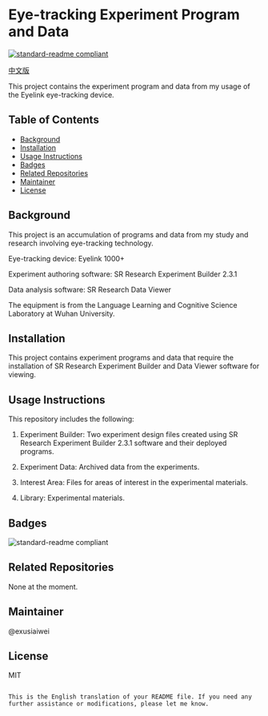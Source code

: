 # Eye-tracking Experiment Program and Data

[![standard-readme compliant](https://img.shields.io/badge/readme%20style-standard-brightgreen.svg?style=flat-square)](https://github.com/RichardLitt/standard-readme)

[中文版](https://github.com/exusiaiwei/EyeTracking-Experiment-WZC/blob/main/readme_zh.md)

This project contains the experiment program and data from my usage of the Eyelink eye-tracking device.

## Table of Contents

- [Background](#background)
- [Installation](#installation)
- [Usage Instructions](#usage-instructions)
- [Badges](#badges)
- [Related Repositories](#related-repositories)
- [Maintainer](#maintainer)
- [License](#license)

## Background

This project is an accumulation of programs and data from my study and research involving eye-tracking technology.

Eye-tracking device: Eyelink 1000+

Experiment authoring software: SR Research Experiment Builder 2.3.1

Data analysis software: SR Research Data Viewer

The equipment is from the Language Learning and Cognitive Science Laboratory at Wuhan University.

## Installation

This project contains experiment programs and data that require the installation of SR Research Experiment Builder and Data Viewer software for viewing.

## Usage Instructions

This repository includes the following:

1. Experiment Builder: Two experiment design files created using SR Research Experiment Builder 2.3.1 software and their deployed programs.

2. Experiment Data: Archived data from the experiments.

3. Interest Area: Files for areas of interest in the experimental materials.

4. Library: Experimental materials.

## Badges

![standard-readme compliant](https://img.shields.io/badge/readme%20style-standard-brightgreen.svg?style=flat-square)

## Related Repositories

None at the moment.

## Maintainer

@exusiaiwei

## License

MIT

```

This is the English translation of your README file. If you need any further assistance or modifications, please let me know.
